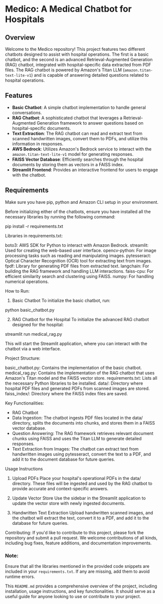 # Medico: A Medical Chatbot for Hospitals

## Overview

Welcome to the Medico repository! This project features two different chatbots designed to assist with hospital operations. The first is a basic chatbot, and the second is an advanced Retrieval-Augmented Generation (RAG) chatbot, integrated with hospital-specific data extracted from PDF files. The RAG chatbot is powered by Amazon's Titan LLM (`amazon.titan-text-lite-v1`) and is capable of answering detailed questions related to hospital operations.

## Features

- **Basic Chatbot**: A simple chatbot implementation to handle general conversations.
- **RAG Chatbot**: A sophisticated chatbot that leverages a Retrieval-Augmented Generation framework to answer questions based on hospital-specific documents.
- **Text Extraction**: The RAG chatbot can read and extract text from scanned handwritten images, convert them to PDFs, and utilize this information in responses.
- **AWS Bedrock**: Utilizes Amazon's Bedrock service to interact with the `amazon.titan-text-lite-v1` model for generating responses.
- **FAISS Vector Database**: Efficiently searches through the hospital documents by storing them as vectors in a FAISS index.
- **Streamlit Frontend**: Provides an interactive frontend for users to engage with the chatbot.

## Requirements

Make sure you have pip, python and Amazon CLI setup in your environment.

Before initializing either of the chatbots, ensure you have installed all the necessary libraries by running the following command:

pip install -r requirements.txt



Libraries in requirements.txt:

boto3: AWS SDK for Python to interact with Amazon Bedrock.
streamlit: Used for creating the web-based user interface.
opencv-python: For image processing tasks such as reading and manipulating images.
pytesseract: Optical Character Recognition (OCR) tool for extracting text from images.
fpdf: Library for generating PDF files from extracted text.
langchain: For building the RAG framework and handling LLM interactions.
faiss-cpu: For efficient similarity search and clustering using FAISS.
numpy: For handling numerical operations.


How to Run:

1. Basic Chatbot
To initialize the basic chatbot, run:

python basic_chatbot.py

2. RAG Chatbot for the Hospital
To initialize the advanced RAG chatbot designed for the hospital:

streamlit run medical_rag.py

This will start the Streamlit application, where you can interact with the chatbot via a web interface.


Project Structure:

basic_chatbot.py: Contains the implementation of the basic chatbot.
medical_rag.py: Contains the implementation of the RAG chatbot that uses Amazon's Titan model and the FAISS vector store.
requirements.txt: Lists all the necessary Python libraries to be installed.
data/: Directory where hospital PDF files and generated PDFs from scanned images are stored.
faiss_index/: Directory where the FAISS index files are saved.



Key Functionalities:

- RAG Chatbot 
- Data Ingestion: The chatbot ingests PDF files located in the data/ directory, splits the documents into chunks, and stores them in a FAISS vector database.
- Question Answering: The RAG framework retrieves relevant document chunks using FAISS and uses the Titan LLM to generate detailed responses.
- Text Extraction from Images: The chatbot can extract text from handwritten images using pytesseract, convert the text to a PDF, and add it to the document database for future queries.



Usage Instructions

1. Upload PDFs
Place your hospital's operational PDFs in the data/ directory. These files will be ingested and used by the RAG chatbot to provide accurate and context-specific answers.

2. Update Vector Store
Use the sidebar in the Streamlit application to update the vector store with newly ingested documents.

3. Handwritten Text Extraction
Upload handwritten scanned images, and the chatbot will extract the text, convert it to a PDF, and add it to the database for future queries.



Contributing:
If you'd like to contribute to this project, please fork the repository and submit a pull request. We welcome contributions of all kinds, including bug fixes, feature additions, and documentation improvements.


### Note:
Ensure that all the libraries mentioned in the provided code snippets are included in your `requirements.txt`. If any are missing, add them to avoid runtime errors.

This `README.md` provides a comprehensive overview of the project, including installation, usage instructions, and key functionalities. It should serve as a useful guide for anyone looking to use or contribute to your project.
